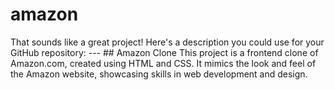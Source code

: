 # amazon
That sounds like a great project! Here's a description you could use for your GitHub repository:  ---  ## Amazon Clone  This project is a frontend clone of Amazon.com, created using HTML and CSS. It mimics the look and feel of the Amazon website, showcasing skills in web development and design.  
